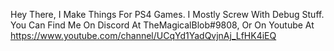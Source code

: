 Hey There, I Make Things For PS4 Games.
I Mostly Screw With Debug Stuff.
You Can Find Me On Discord At TheMagicalBlob#9808, Or On Youtube At https://www.youtube.com/channel/UCqYd1YadQvjnAj_LfHK4iEQ 
